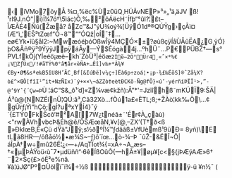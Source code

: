 ‹      íVMo7õyÅ ¾¤‚%ëc%Ùz0üQ¸HÚÂvNEP»³»„¹ä‚äJV ß!¹rl9J.nÓ"|i)Î¼7ó†\5ìác)Ô‚‰²õÁëcH˜Ífþ“°ûI?¦£t–ÎÆÃÉ4Ñú(Žæå? åZc™&J­”ýÚ¾oý¾[ÜÿÓ1dª®QÚŸg›çÃì¤(Æ“ì„‘EŠ³tZœf“Ó¬8™““ÓQž|oÍ¯‡…eø€Yk•îû§ål2:~MwæóéþóOßwÎÿ4MÇÓ×±?øùßçÿÍåÙÅûËA¿G¸ÿÓ}þO&Ãñ®ÿ³9ÝÿÿJpÿáÂy—Ý$Éógà4j…ºhÜ¨…P€PÜBŽ†—s°
PVLfkÕj(YÍeéö¡æè–kh´ZòÜ­³|éöæ`2Íë–2Ö°Ür4¸«ˆ×*%€	¡VZƒÚx/!#ãTÝ%0°â¶âr«èÑA+…Êî]v‰+*Â¾¥€By•Ø¶&sªe‰B5îU8H’ÃC¸Bf[&IúÐë]v¼ç÷]Ëà6p÷zoá¦•¡p·¾£‰ÉõS]®ˆZå¼X?ò£^×ŒÒ[fîI¹”it+NzÑIx)¨ý+××\¬áZZò†eètÐCKõ-Ñg@fÖ}«ú’-yérñíÞÏÎ¹>,”­@’9Yˆ{´Çw=Þ`Ù
¦áC“S&_ô¹’d]«Z¼væ¢kžñ):Å”*'=Jzïîhß˜mKÚÏ9:ŠÄ|Á²û@{NNZÉínÛ¦QÚ:â³,Cã32Xò…fÒú1a£«ÈTL;ß;+ŽÀò¦kk‰Ö\…¢	gÛrƒ¡Ýì“hÇõ;gÍ?uªxYÍ4}¯ý´{£TÝ0FkŠcô‘#²A[7W¿tnéâ±˜'Ér¢À„çàù)<"rwÀVhvbcÞ&Éh@ê/ÔŠÆœåN,¥v[@¸–ZX’{T†ð<ß »ÐkIœB¸È«Çü dŸä"Jÿ;s½ðºÍ¼™ƒdââß±VfUèmß¹9üÐ= 8yñ)\E
tLã8HR—/ôßåó½•æ¾S~–ƒ)ô´ïœ…ò-¾–Þ ¯ûŽ-&ÉÎ¬Õ|áÎpÀ†w÷mû26É¦¿‹—+/AqTÏot¾{=xÂ÷¬A_æs–†«µÞÀŸoü‹ù¯7•µdüññ“·6êÍßOûÔ{—hÂ±¥|øµ¥[c<§{jÞÆýAÆ»6†
¨2×Šç{£>óÉ²e%nã.¥à¦úJØ“Pº¤Ùölï¯ï¾÷½ß ÿ-ü
¥n½¯ (  

